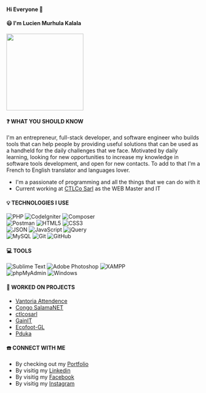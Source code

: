 #### Hi Everyone 👋 
#### :smiley: I'm Lucien Murhula Kalala

<img src="https://img.freepik.com/free-vector/website-development-web-page-programming-coding_277904-5103.jpg?size=626&ext=jpg&ga=GA1.2.1483024258.1641254400" height="200">

#### :question: WHAT YOU SHOULD KNOW

I'm an entrepreneur, full-stack developer, and software engineer who builds tools that can help people by providing useful solutions that can be used as a handheld for the daily challenges that we face. Motivated by daily learning, looking for new opportunities to increase my knowledge in software tools development, and open for new contacts. To add to that I'm a French to English translator and languages lover.

  + I'm a passionate of programming and all the things that we can do with it
  + Current working at [CTLCo Sarl](https://ctlcosarl.com) as the WEB Master and IT
  
#### 💡 TECHNOLOGIES I USE

![PHP](https://img.shields.io/static/v1?style=for-the-badge&message=PHP&color=777BB4&logo=PHP&logoColor=FFFFFF&label=) 
![CodeIgniter](https://img.shields.io/static/v1?style=for-the-badge&message=CodeIgniter&color=EF4223&logo=CodeIgniter&logoColor=FFFFFF&label=) 
![Composer](https://img.shields.io/static/v1?style=for-the-badge&message=Composer&color=885630&logo=Composer&logoColor=FFFFFF&label=)<br>
![Postman](https://img.shields.io/static/v1?style=for-the-badge&message=Postman&color=FF6C37&logo=Postman&logoColor=FFFFFF&label=)
![HTML5](https://img.shields.io/static/v1?style=for-the-badge&message=HTML5&color=E34F26&logo=HTML5&logoColor=FFFFFF&label=)
![CSS3](https://img.shields.io/static/v1?style=for-the-badge&message=CSS3&color=1572B6&logo=CSS3&logoColor=FFFFFF&label=)<br> 
![JSON](https://img.shields.io/static/v1?style=for-the-badge&message=JSON&color=000000&logo=JSON&logoColor=FFFFFF&label=)
![JavaScript](https://img.shields.io/static/v1?style=for-the-badge&message=JavaScript&color=222222&logo=JavaScript&logoColor=F7DF1E&label=)
![jQuery](https://img.shields.io/static/v1?style=for-the-badge&message=jQuery&color=0769AD&logo=jQuery&logoColor=FFFFFF&label=)<br>
![MySQL](https://img.shields.io/static/v1?style=for-the-badge&message=MySQL&color=4479A1&logo=MySQL&logoColor=FFFFFF&label=)
![Git](https://img.shields.io/static/v1?style=for-the-badge&message=Git&color=F05032&logo=Git&logoColor=FFFFFF&label=)
![GitHub](https://img.shields.io/static/v1?style=for-the-badge&message=GitHub&color=181717&logo=GitHub&logoColor=FFFFFF&label=)

#### 💻 TOOLS

![Sublime Text](https://img.shields.io/static/v1?style=for-the-badge&message=Sublime+Text&color=222222&logo=Sublime+Text&logoColor=FF9800&label=)
![Adobe Photoshop](https://img.shields.io/static/v1?style=for-the-badge&message=Adobe+Photoshop&color=31A8FF&logo=Adobe+Photoshop&logoColor=FFFFFF&label=)
![XAMPP](https://img.shields.io/static/v1?style=for-the-badge&message=XAMPP&color=FB7A24&logo=XAMPP&logoColor=FFFFFF&label=)<br>
![phpMyAdmin](https://img.shields.io/static/v1?style=for-the-badge&message=phpMyAdmin&color=6C78AF&logo=phpMyAdmin&logoColor=FFFFFF&label=)
![Windows](https://img.shields.io/static/v1?style=for-the-badge&message=Windows&color=0078D6&logo=Windows&logoColor=FFFFFF&label=)
#### 📓 WORKED ON PROJECTS

  + [Vantoria Attendence](https://demo.vantoria.ctlcosarl.com/)
  + [Congo SalamaNET](https://congosalamanet.ctlcosarl.com/)
  + [ctlcosarl](https://ctlcosarl.com/)
  + [GainIT](https://gainit.shop)
  + [Ecofoot-GL](https://ecofoot-gl.com)
  + [Pduka](https://pduka22.com)

#### ☎️ CONNECT WITH ME

+ By checking out my [Portfolio](https://lucienkalala.github.io/Portfolio)
+ By visitig my [Linkedin](https://www.linkedin.com/in/lucien-kalala-4a239b17a) 
+ By visitig my [Facebook](https://web.facebook.com/lmkkalala/) 
+ By visitig my [Instagram](https://www.instagram.com/lucien_kalala/) 

<!--
**LucienKalala/LucienKalala** is a ✨ _special_ ✨ repository because its `README.md` (this file) appears on your GitHub profile.

Here are some ideas to get you started:

- 🔭 I’m currently working on ...
- 🌱 I’m currently learning ...
- 👯 I’m looking to collaborate on ...
- 🤔 I’m looking for help with ...
- 💬 Ask me about ...
- 📫 How to reach me: ...
- 😄 Pronouns: ...
- ⚡ Fun fact: ...
-->
